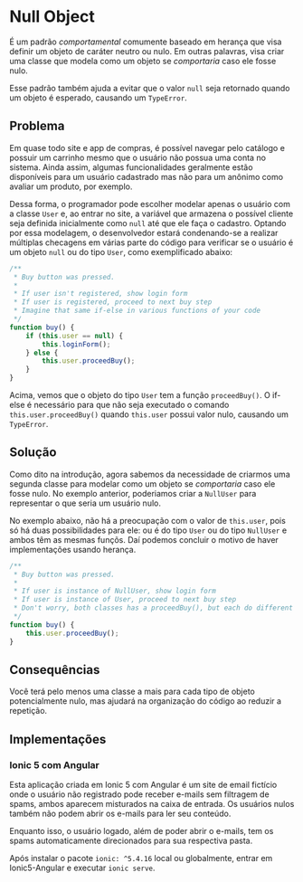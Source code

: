 # Null Object

É um padrão *comportamental* comumente baseado em herança que visa definir um objeto de caráter neutro ou nulo. Em outras palavras, visa criar uma classe que modela como um objeto se *comportaria* caso ele fosse nulo. 

Esse padrão também ajuda a evitar que o valor `null` seja retornado quando um objeto é esperado, causando um `TypeError`.

## Problema

Em quase todo site e app de compras, é possível navegar pelo catálogo e possuir um carrinho mesmo que o usuário não possua uma conta no sistema. Ainda assim, algumas funcionalidades geralmente estão disponíveis para um usuário cadastrado mas não para um anônimo como avaliar um produto, por exemplo.

Dessa forma, o programador pode escolher modelar apenas o usuário com a classe `User` e, ao entrar no site, a variável que armazena o possível cliente seja definida inicialmente como `null` até que ele faça o cadastro. Optando por essa modelagem, o desenvolvedor estará condenando-se a realizar múltiplas checagens em várias parte do código para verificar se o usuário é um objeto `null` ou do tipo `User`, como exemplificado abaixo:

``` Javascript
/**
 * Buy button was pressed.
 *
 * If user isn't registered, show login form
 * If user is registered, proceed to next buy step
 * Imagine that same if-else in various functions of your code
 */
function buy() {
    if (this.user == null) {
        this.loginForm();
    } else {
        this.user.proceedBuy();
    }
}
```

Acima, vemos que o objeto do tipo `User` tem a função `proceedBuy()`. O if-else é necessário para que não seja executado o comando `this.user.proceedBuy()` quando `this.user` possui valor nulo, causando um `TypeError`.

## Solução

Como dito na introdução, agora sabemos da necessidade de criarmos uma segunda classe para modelar como um objeto se *comportaria* caso ele fosse nulo. No exemplo anterior, poderiamos criar a `NullUser` para representar o que seria um usuário nulo.

No exemplo abaixo, não há a preocupação com o valor de `this.user`, pois só há duas possibilidades para ele: ou é do tipo `User` ou do tipo `NullUser` e ambos têm as mesmas funçõs. Daí podemos concluir o motivo de haver implementações usando herança.

``` Javascript
/**
 * Buy button was pressed.
 *
 * If user is instance of NullUser, show login form
 * If user is instance of User, proceed to next buy step
 * Don't worry, both classes has a proceedBuy(), but each do different things
 */
function buy() {
    this.user.proceedBuy();
}
```

## Consequências

Você terá pelo menos uma classe a mais para cada tipo de objeto potencialmente nulo, mas ajudará na organização do código ao reduzir a repetição.

## Implementações

### Ionic 5 com Angular

Esta aplicação criada em Ionic 5 com Angular é um site de email fictício onde o usuário não registrado pode receber e-mails sem filtragem de spams, ambos aparecem misturados na caixa de entrada. Os usuários nulos também não podem abrir os e-mails para ler seu conteúdo.

Enquanto isso, o usuário logado, além de poder abrir o e-mails, tem os spams automaticamente direcionados para sua respectiva pasta.

Após instalar o pacote `ionic: ^5.4.16` local ou globalmente, entrar em Ionic5-Angular e executar `ionic serve`.
